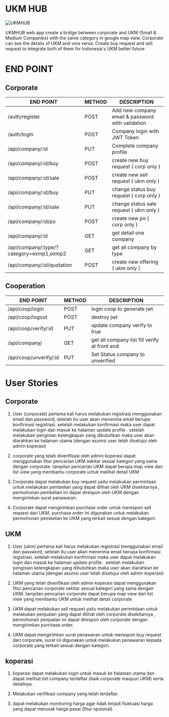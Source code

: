 # UKM HUB
![UKMHUB](https://github.com/UKM-HUB/ukm_hub/blob/master/ukmhub.png)

UKMHUB web app create a bridge between corporate and UKM (Small & Medium Companies) with the same category in google map view.
Corporate can see the details of UKM and vice versa. Create buy request and sell request to integrate both of them for Indonesia's UKM
better future

# END POINT

## Corporate

| END POINT                                 | METHOD | DESCRIPTION                                             
|-------------------------------------------|--------|--------------------------------------------------
| /auth/register                            | POST   | Add new company email & password with validation
| /auth/login                               | POST   | Company login with JWT Token                     
| /api/company/:id                          | PUT    | Complete company profile                         
| /api/company/:id/buy                      | POST   | create new buy request ( corp only )             
| /api/company/:id/sale                     | POST   | create new sell request ( ukm only )             
| /api/company/:id/buy                      | PUT    | change status buy request ( corp only )          
| /api/company/:id/sale                     | PUT    | change status sale request ( ukm only )          
| /api/company/:id/po                       | POST   | create new po ( corp only )                      
| /api/company/:id                          | GET    | get detail one company                           
| /api/company/:type/?category=exmp1,exmp2  | GET    | get all company by type           
| /api/company/:id/quotation                | POST   | create new offering ( ukm only )                 


## Cooperation

| END POINT                 | METHOD | DESCRIPTION                                             
|---------------------------|--------|-----------------------------------------------
| /api/coop/login           | POST   | login coop to generate jwt                       
| /api/coop/logout          | POST   | destroy jwt                                      
| /api/coop/verify/:id      | PUT    | update company verify to true                    
| /api/company/             | GET    | get all company list fill verify at front end    
| /api/coop/unverify/:id    | PUT    | Set Status company to unverified                  


# User Stories

## Corporate

1. User (corporate) pertama kali harus melakukan registrasi menggunakan email dan password, setelah itu user akan menerima email berupa konfirmasi registrasi. setelah melakukan konfirmasi maka user dapat melakukan login dan masuk ke halaman update profile . setelah melakukan pengisian kelengkapan yang dibutuhkan maka user akan diarahkan ke halaman utama (dengan asumsi user telah disetujui oleh admin koperasi)

2. corporate yang telah diverifikasi oleh admin koperasi dapat menggunakan fitur pencarian UKM sekitar sesuai kategori yang sama dengan corporate. tampilan pencarian UKM dapat berupa map view dan list view yang membantu corporate untuk melihat detail UKM

3. Corporate dapat melakukan buy request yaitu melakukan permintaan untuk melakukan pembelian yang dapat dilihat oleh UKM disekitarnya , permohonan pembelian ini dapat direspon oleh UKM dengan mengirimkan surat penawaran.

4. Corporate dapat mengirimkan purchase order untuk merespon sell request dari UKM, purchase order ini digunakan untuk melakukan permohonan pembelian ke UKM yang terkait sesuai dengan kategori.

## UKM

1. User (ukm) pertama kali harus melakukan registrasi menggunakan email dan password, setelah itu user akan menerima email berupa konfirmasi registrasi. setelah melakukan konfirmasi maka user dapat melakukan login dan masuk ke halaman update profile . setelah melakukan pengisian kelengkapan yang dibutuhkan maka user akan diarahkan ke halaman utama (dengan asumsi user telah disetujui oleh admin koperasi)

2. UKM yang telah diverifikasi oleh admin koperasi dapat menggunakan fitur pencarian corporate sekitar sesuai kategori yang sama dengan UKM. tampilan pencarian corporate dapat berupa map view dan list view yang membantu UKM untuk melihat detail corporate

3. UKM dapat melakukan sell request yaitu melakukan permintaan untuk melakukan penjualan yang dapat dilihat oleh corporate disekitarnya , permohonan penjualan ini dapat direspon oleh corporate dengan mengirimkan purchase order.

4. UKM dapat mengirimkan surat penawaran untuk merespon buy request dari corporate, surat ini digunakan untuk melakukan penawaran kepada corporate yang terkait sesuai dengan kategori.

## koperasi

1. koperasi dapat melakukan login untuk masuk ke halaman utama dan dapat melihat list company terdaftar (baik corporate maupun UKM) serta detailnya.

2. Melakukan verifikasi company yang telah terdaftar.

3. dapat melakukan monitoring harga agar tidak terjadi fluktuasi harga yang dapat merusak harga pasar.(fitur opsional)
